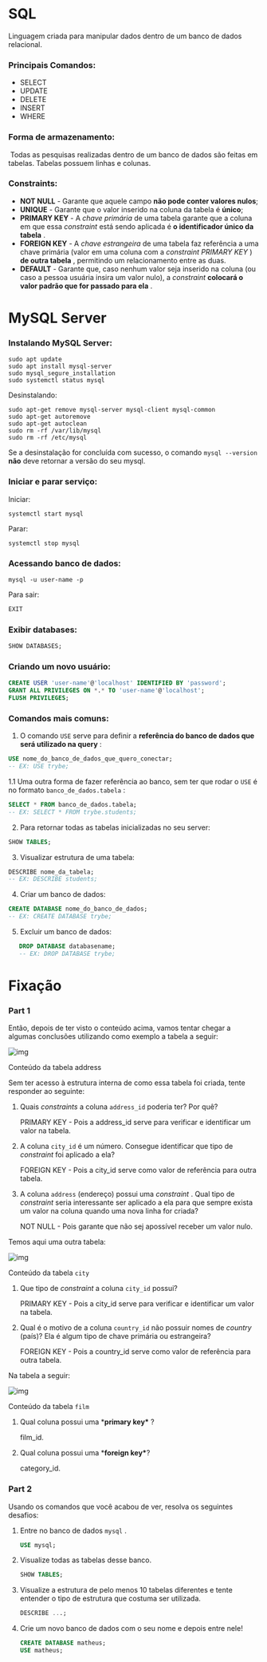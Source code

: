 # SQL

Linguagem criada para manipular dados dentro de um banco de dados relacional.

### Principais Comandos:

- SELECT
- UPDATE
- DELETE
- INSERT
- WHERE

### Forma de armazenamento:

​	Todas as pesquisas realizadas dentro de um banco de dados são feitas em tabelas. Tabelas possuem linhas e colunas. 

### Constraints:

 - **NOT NULL** - Garante que aquele campo **não pode conter valores nulos**;
 - **UNIQUE** - Garante que o valor inserido na coluna da tabela é **único**;
 - **PRIMARY KEY** - A *chave primária* de uma tabela garante que a coluna em que essa *constraint* está sendo aplicada é **o identificador único da tabela** .
 - **FOREIGN KEY** - A *chave estrangeira* de uma tabela faz referência a uma chave primária (valor em uma coluna com a *constraint PRIMARY KEY* ) **de outra tabela** , permitindo um relacionamento entre as duas.
 - **DEFAULT** - Garante que, caso nenhum valor seja inserido na coluna (ou caso a pessoa usuária insira um valor nulo), a *constraint* **colocará o valor padrão que for passado para ela** .



# MySQL Server



### Instalando MySQL Server:

```shell
sudo apt update
sudo apt install mysql-server
sudo mysql_segure_installation
sudo systemctl status mysql
```

Desinstalando:

```shell
sudo apt-get remove mysql-server mysql-client mysql-common
sudo apt-get autoremove
sudo apt-get autoclean
sudo rm -rf /var/lib/mysql
sudo rm -rf /etc/mysql
```

Se a desinstalação for concluída com sucesso, o comando `mysql --version` **não** deve retornar a versão do seu mysql.

### Iniciar e parar serviço:

Iniciar:

```shell
systemctl start mysql
```

Parar:

```shell
systemctl stop mysql
```

### Acessando banco de dados:

```shell
mysql -u user-name -p
```

Para sair:

```sql
EXIT
```

### Exibir databases:

```sql
SHOW DATABASES;
```

### Criando um novo usuário:

```sql
CREATE USER 'user-name'@'localhost' IDENTIFIED BY 'password';
GRANT ALL PRIVILEGES ON *.* TO 'user-name'@'localhost';
FLUSH PRIVILEGES;
```

### Comandos mais comuns:

1. O comando `USE` serve para definir a **referência do banco de dados que será utilizado na query** :

```sql
USE nome_do_banco_de_dados_que_quero_conectar;
-- EX: USE trybe;
```

1.1 Uma outra forma de fazer referência ao banco, sem ter que rodar o `USE` é no formato `banco_de_dados.tabela` :

```sql
SELECT * FROM banco_de_dados.tabela;
-- EX: SELECT * FROM trybe.students;
```

2. Para retornar todas as tabelas inicializadas no seu server:

```sql
SHOW TABLES;
```

3. Visualizar estrutura de uma tabela:

```sql
DESCRIBE nome_da_tabela;
-- EX: DESCRIBE students;
```

4. Criar um banco de dados:

```sql
CREATE DATABASE nome_do_banco_de_dados;
-- EX: CREATE DATABASE trybe;
```

5. Excluir um banco de dados:

```sql
   DROP DATABASE databasename;
   -- EX: DROP DATABASE trybe;
```

# Fixação

### Part 1

Então, depois de ter visto o conteúdo acima, vamos tentar chegar a algumas conclusões utilizando como exemplo a tabela a seguir:

![img](https://s3.us-east-2.amazonaws.com/assets.app.betrybe.com/back-end/sql/images/table1-a6228d5cf09aea61d1e205b18663d256.png)

Conteúdo da tabela address

Sem ter acesso à estrutura interna de como essa tabela foi criada, tente responder ao seguinte:

1. Quais *constraints* a coluna `address_id` poderia ter? Por quê?

   PRIMARY KEY - Pois a address_id serve para verificar e identificar um valor na tabela.

2. A coluna `city_id` é um número. Consegue identificar que tipo de *constraint* foi aplicado a ela?

   FOREIGN KEY - Pois a city_id serve como valor de referência para outra tabela. 

3. A coluna `address` (endereço) possui uma *constraint* . Qual tipo de *constraint* seria interessante ser aplicado a ela para que sempre exista um valor na coluna quando uma nova linha for criada?

   NOT NULL - Pois garante que não sej apossível receber um valor nulo.

Temos aqui uma outra tabela:

![img](https://s3.us-east-2.amazonaws.com/assets.app.betrybe.com/back-end/sql/images/table2-bc817500d0add9d388501e776cdd26d6.png)

Conteúdo da tabela `city`

1. Que tipo de *constraint* a coluna `city_id` possui?

   PRIMARY KEY - Pois a city_id serve para verificar e identificar um valor na tabela.

2. Qual é o motivo de a coluna `country_id` não possuir nomes de *country* (país)? Ela é algum tipo de chave primária ou estrangeira?

   FOREIGN KEY - Pois a country_id serve como valor de referência para outra tabela. 

Na tabela a seguir:

![img](https://s3.us-east-2.amazonaws.com/assets.app.betrybe.com/back-end/sql/images/table3-dfbcb99a6654c108ca5f6258e7a3dcd1.png)

Conteúdo da tabela `film`

1. Qual coluna possui uma ***primary key\*** ?

   film_id.

2. Qual coluna possui uma ***foreign key\***?

   category_id.

### Part 2

Usando os comandos que você acabou de ver, resolva os seguintes desafios:

1. Entre no banco de dados `mysql` .

   ```sql
   USE mysql;
   ```

2. Visualize todas as tabelas desse banco.

   ```sql
   SHOW TABLES;
   ```

3. Visualize a estrutura de pelo menos 10 tabelas diferentes e tente entender o tipo de estrutura que costuma ser utilizada.

   ```sql
   DESCRIBE ...;
   ```

4. Crie um novo banco de dados com o seu nome e depois entre nele!

   ```sql
   CREATE DATABASE matheus;
   USE matheus;
   ```
